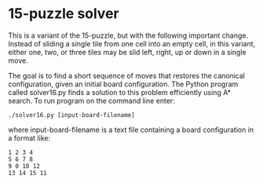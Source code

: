 # 15-puzzle solver

This is a variant of the 15-puzzle, but with the following important change. Instead of sliding a
single tile from one cell into an empty cell, in this variant, either one, two, or three tiles may be slid
left, right, up or down in a single move. 


The goal is to find a short sequence of moves that restores the canonical configuration, given an initial board configuration. 
The Python program called solver16.py finds a solution to this problem efficiently using A* search. To run program on the command line enter:
```
./solver16.py [input-board-filename]
```
where input-board-filename is a text file containing a board configuration in a format like:
```
1 2 3 4
5 6 7 8
9 0 10 12
13 14 15 11
```
